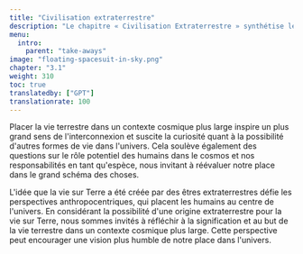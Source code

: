 ```yaml
---
title: "Civilisation extraterrestre"
description: "Le chapitre « Civilisation Extraterrestre » synthétise les principaux enseignements de l'exploration de l'hypothèse selon laquelle la vie sur Terre a été conçue par les Elohim, une civilisation extraterrestre avancée. Ce chapitre résume probablement le parcours à travers les écritures anciennes, les événements historiques et les interprétations scientifiques qui soutiennent cette théorie. Il vise probablement à consolider les idées acquises dans les chapitres précédents, offrant une compréhension cohésive de la manière dont cette influence extraterrestre aurait pu façonner l'histoire et le développement humains, et quelles implications cela a pour notre perception de la place de l'humanité dans le cosmos."
menu:
  intro:
    parent: "take-aways"
image: "floating-spacesuit-in-sky.png"
chapter: "3.1"
weight: 310
toc: true
translatedby: ["GPT"]
translationrate: 100
---
```


Placer la vie terrestre dans un contexte cosmique plus large inspire un plus grand sens de l'interconnexion et suscite la curiosité quant à la possibilité d'autres formes de vie dans l'univers. Cela soulève également des questions sur le rôle potentiel des humains dans le cosmos et nos responsabilités en tant qu'espèce, nous invitant à réévaluer notre place dans le grand schéma des choses.

L'idée que la vie sur Terre a été créée par des êtres extraterrestres défie les perspectives anthropocentriques, qui placent les humains au centre de l'univers. En considérant la possibilité d'une origine extraterrestre pour la vie sur Terre, nous sommes invités à réfléchir à la signification et au but de la vie terrestre dans un contexte cosmique plus large. Cette perspective peut encourager une vision plus humble de notre place dans l'univers.
